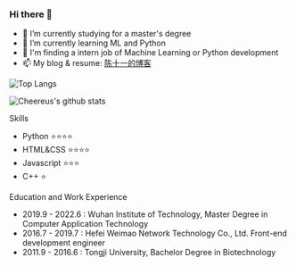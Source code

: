 ### Hi there 👋

<!--
**Cheereus/Cheereus** is a ✨ _special_ ✨ repository because its `README.md` (this file) appears on your GitHub profile.

Here are some ideas to get you started:
-->

- 🔭 I’m currently studying for a master's degree
- 🌱 I’m currently learning ML and Python
- 💬 I'm finding a intern job of Machine Learning or Python development
- 📫 My blog & resume: [陈十一的博客](https://www.cheereus.com)

![Top Langs](https://github-readme-stats.vercel.app/api/top-langs/?username=Cheereus)

![Cheereus's github stats](https://github-readme-stats.vercel.app/api?username=Cheereus&show_icons=true&theme=onedark)

Skills
- Python :star::star::star::star:
- HTML&CSS :star::star::star::star:
- Javascript :star::star::star:
- C++ :star:

Education and Work Experience
- 2019.9 - 2022.6 : Wuhan Institute of Technology, Master Degree in Computer Application Technology
- 2016.7 - 2019.7 : Hefei Weimao Network Technology Co., Ltd. Front-end development engineer
- 2011.9 - 2016.6 : Tongji University, Bachelor Degree in Biotechnology
